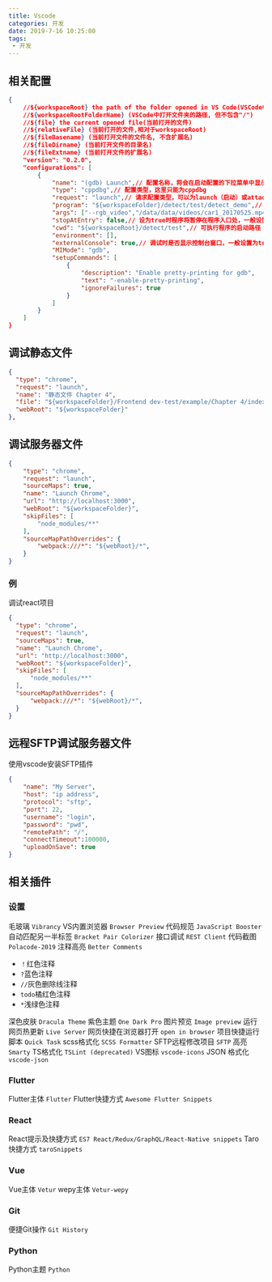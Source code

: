 ```yaml
---
title: Vscode
categories: 开发
date: 2019-7-16 10:25:00
tags: 
 - 开发
---
```

## 相关配置
```json
{
	//${workspaceRoot} the path of the folder opened in VS Code(VSCode中打开文件夹的路径)
	//${workspaceRootFolderName} (VSCode中打开文件夹的路径, 但不包含"/")
	//${file} the current opened file(当前打开的文件)
	//${relativeFile} (当前打开的文件,相对于workspaceRoot)
	//${fileBasename} (当前打开文件的文件名, 不含扩展名)
	//${fileDirname} (当前打开文件的目录名)
	//${fileExtname} (当前打开文件的扩展名)
    "version": "0.2.0",
    "configurations": [    
        {
            "name": "(gdb) Launch",// 配置名称，将会在启动配置的下拉菜单中显示
            "type": "cppdbg",// 配置类型，这里只能为cppdbg
            "request": "launch",// 请求配置类型，可以为launch（启动）或attach（附加）
            "program": "${workspaceFolder}/detect/test/detect_demo",// 将要进行调试的程序的路径
            "args": ["--rgb_video","/data/data/videos/car1_20170525.mp4"],// 程序调试时传递给程序的命令行参数
            "stopAtEntry": false,// 设为true时程序将暂停在程序入口处，一般设置为false
            "cwd": "${workspaceRoot}/detect/test",// 可执行程序的启动路径
            "environment": [],
            "externalConsole": true,// 调试时是否显示控制台窗口，一般设置为true显示控制台
            "MIMode": "gdb",
            "setupCommands": [
                {
                    "description": "Enable pretty-printing for gdb",
                    "text": "-enable-pretty-printing",
                    "ignoreFailures": true
                }
            ]
        }
    ]
}
```
## 调试静态文件
```json
{
  "type": "chrome",
  "request": "launch",
  "name": "静态文件 Chapter 4",
  "file": "${workspaceFolder}/Frontend dev-test/example/Chapter 4/index.html",
  "webRoot": "${workspaceFolder}"
},
```
## 调试服务器文件
```json
{
    "type": "chrome",
    "request": "launch",
    "sourceMaps": true,
    "name": "Launch Chrome",
    "url": "http://localhost:3000",
    "webRoot": "${workspaceFolder}",
    "skipFiles": [
        "node_modules/**"
    ],
    "sourceMapPathOverrides": {
        "webpack:///*": "${webRoot}/*",
    }
}
```
### 例
调试react项目
```json
{
  "type": "chrome",
  "request": "launch",
  "sourceMaps": true,
  "name": "Launch Chrome",
  "url": "http://localhost:3000",
  "webRoot": "${workspaceFolder}",
  "skipFiles": [
      "node_modules/**"
  ],
  "sourceMapPathOverrides": {
      "webpack:///*": "${webRoot}/*",
  }
}
```

## 远程SFTP调试服务器文件

使用vscode安装SFTP插件
```json
{
    "name": "My Server",
    "host": "ip address",
    "protocol": "sftp",
    "port": 22,
    "username": "login",
    "password": "pwd",
    "remotePath": "/",
    "connectTimeout":100000,
    "uploadOnSave": true
}

```
## 相关插件

### 设置
毛玻璃 `Vibrancy`
VS内置浏览器 `Browser Preview`
代码规范 `JavaScript Booster`
自动匹配另一半标签 `Bracket Pair Colorizer`
接口调试 `REST Client`
代码截图 `Polacode-2019`
注释高亮 `Better Comments`

- `！`红色注释
- `?`蓝色注释
- `//`灰色删除线注释
- `todo`橘红色注释
- `*`浅绿色注释

深色皮肤 `Dracula Theme`
紫色主题 `One Dark Pro`
图片预览 `Image preview`
运行网页热更新 `Live Server`
网页快捷在浏览器打开 `open in browser`
项目快捷运行脚本 `Quick Task`
scss格式化 `SCSS Formatter`
SFTP远程修改项目 `SFTP`
高亮 `Smarty`
TS格式化 `TSLint (deprecated)`
VS图标 `vscode-icons`
JSON 格式化 `vscode-json`
### Flutter

Flutter主体 `Flutter`
Flutter快捷方式 `Awesome Flutter Snippets`


### React 
React提示及快捷方式 `ES7 React/Redux/GraphQL/React-Native snippets`
Taro 快捷方式 `taroSnippets`
### Vue 
Vue主体 `Vetur`
wepy主体 `Vetur-wepy`
### Git
便捷Git操作 `Git History`

### Python
Python主题 `Python`
